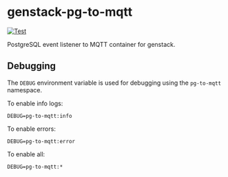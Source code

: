 # genstack-pg-to-mqtt
[![Test](https://github.com/bmd-studio/genstack-pg-to-mqtt/actions/workflows/test.yml/badge.svg?branch=master)](https://github.com/bmd-studio/genstack-pg-to-mqtt/actions/workflows/test.yml)

PostgreSQL event listener to MQTT container for genstack.

## Debugging
The `DEBUG` environment variable is used for debugging using the `pg-to-mqtt` namespace.

To enable info logs:
```
DEBUG=pg-to-mqtt:info
```

To enable errors:
```
DEBUG=pg-to-mqtt:error
```

To enable all:
```
DEBUG=pg-to-mqtt:*
```
